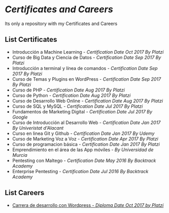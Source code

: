 # _Certificates and Careers_ 
Its only a repository with  my Certificates and Careers

## List Certificates

* Introducción a Machine Learning - _Certification Date Oct 2017 By Platzi_
* Curso de Big Data y Ciencia de Datos - _Certification Date Sep 2017 By Platzi_
* Introducción a terminal y línea de comandos - _Certification Date Sep 2017 By Platzi_
* Curso de Temas y Plugins en WordPress - _Certification Date Sep 2017 By Platzi_
* Curso de PHP - _Certification Date Aug 2017 By Platzi_
* Curso de Python - _Certification Date Aug 2017 By Platzi_
* Curso de Desarrollo Web Online - _Certification Date Aug 2017 By Platzi_
* Curso de SQL y MySQL - _Certification Date Jul 2017 By Platzi_
* Fundamentos de Marketing Digital - _Certification Date Jul 2017 By Google_
* Curso de Introducción al Desarrollo Web - _Certification Date Jan 2017 By Univeristat d'Alacant_
* Curso en linea Git y Github - _Certification Date Jan 2017 By Udemy_
* Curso de Marketing Voz a Voz - _Certification Date Apr 2017 By Platzi_
* Curso de programacion básica - _Certification Date Jan 2017 By Platzi_
* Emprendimiento en el área de las App móviles - _By Universidad de Murcia_
* Pentesting con Maltego - _Certification Date May 2016 By Backtrack Academy_
* Enterprise Pentesting - _Certification Date Jul 2016 By Backtrack Academy_

## List Careers
* [Carrera de desarrollo con Wordpress - _Diploma Date Oct 2017 by Platzi_](https://github.com/WillArevalo/-Certificates/blob/master/diploma-desarrollo-wordpress.pdf)
